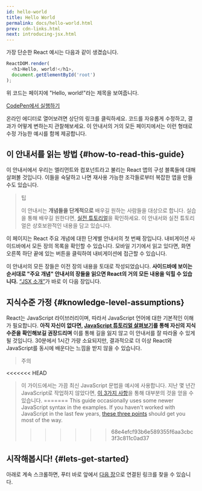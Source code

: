```yaml
---
id: hello-world
title: Hello World
permalink: docs/hello-world.html
prev: cdn-links.html
next: introducing-jsx.html
---
```


가장 단순한 React 예시는 다음과 같이 생겼습니다.

```js
ReactDOM.render(
  <h1>Hello, world!</h1>,
  document.getElementById('root')
);
```

위 코드는 페이지에 "Hello, world!"라는 제목을 보여줍니다.

[CodePen에서 실행하기](codepen://hello-world)

온라인 에디터로 열어보려면 상단의 링크를 클릭하세요. 코드를 자유롭게 수정하고, 결과가 어떻게 변하는지 관찰해보세요. 이 안내서의 거의 모든 페이지에서는 이런 형태로 수정 가능한 예시를 함께 제공합니다.


## 이 안내서를 읽는 방법 {#how-to-read-this-guide}

이 안내서에서 우리는 엘리먼트와 컴포넌트라고 불리는 React 앱의 구성 블록들에 대해 살펴볼 것입니다. 이들을 숙달하고 나면 재사용 가능한 조각들로부터 복잡한 앱을 만들 수도 있습니다.

>팁
>
>이 안내서는 **개념들을 단계적으로** 배우길 원하는 사람들을 대상으로 합니다. 실습을 통해 배우길 원한다면, [실전 튜토리얼](/tutorial/tutorial.html)을 확인하세요. 이 안내서와 실전 튜토리얼은 상호보완적인 내용을 담고 있습니다.

이 페이지는 React 주요 개념에 대한 단계별 안내서의 첫 번째 장입니다. 내비게이션 사이드바에서 모든 장의 목록을 확인할 수 있습니다. 모바일 기기에서 읽고 있다면, 화면 오른쪽 하단 끝에 있는 버튼을 클릭하여 내비게이션에 접근할 수 있습니다.

이 안내서의 모든 장들은 이전 장의 내용을 토대로 작성되었습니다. **사이드바에 보이는 순서대로 "주요 개념" 안내서의 장들을 읽으면 React의 거의 모든 내용을 익힐 수 있습니다.** [“JSX 소개”](/docs/introducing-jsx.html)가 바로 이 다음 장입니다.

## 지식수준 가정 {#knowledge-level-assumptions}

React는 JavaScript 라이브러리이며, 따라서 JavaScript 언어에 대한 기본적인 이해가 필요합니다. **아직 자신이 없다면, [JavaScript 튜토리얼 살펴보기](https://developer.mozilla.org/ko/docs/A_re-introduction_to_JavaScript)를 통해 자신의 지식수준을 확인해보길 권장드리며** 이를 통해 길을 잃지 않고 이 안내서를 잘 따라올 수 있게 될 것입니다. 30분에서 1시간 가량 소요되지만, 결과적으로 더 이상 React와 JavaScript를 동시에 배운다는 느낌을 받지 않을 수 있습니다.

>주의
>
<<<<<<< HEAD
>이 가이드에서는 가끔 최신 JavaScript 문법을 예시에 사용합니다. 지난 몇 년간 JavaScript로 작업하지 않았다면, [이 3가지 사항](https://gist.github.com/gaearon/683e676101005de0add59e8bb345340c)을 통해 대부분의 것을 얻을 수 있습니다.
=======
>This guide occasionally uses some newer JavaScript syntax in the examples. If you haven't worked with JavaScript in the last few years, [these three points](https://gist.github.com/gaearon/683e676101005de0add59e8bb345340c) should get you most of the way.
>>>>>>> 68e4efcf93b6e589355f6aa3cbc3f3c811c0ad37


## 시작해봅시다! {#lets-get-started}

아래로 계속 스크롤하면, 푸터 바로 앞에서 [다음 장](/docs/introducing-jsx.html)으로 연결된 링크를 찾을 수 있습니다.


